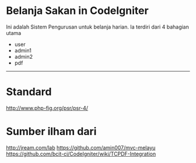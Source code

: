 # Belanja Sakan in CodeIgniter
Ini adalah Sistem Pengurusan untuk belanja harian.
Ia terdiri dari 4 bahagian utama
* user
* admin1
* admin2
* pdf

___
# Standard
http://www.php-fig.org/psr/psr-4/

# Sumber ilham dari
http://jream.com/lab
https://github.com/amin007/mvc-melayu
https://github.com/bcit-ci/CodeIgniter/wiki/TCPDF-Integration
